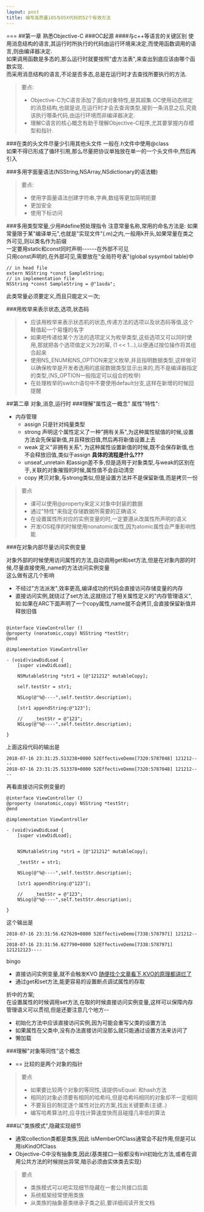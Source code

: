 ```yaml
---
layout: post
title: 编写高质量iOS与OSX代码的52个有效方法
---
```


===
##第一章 熟悉Objective-C
###OC起源
####与c++等语言的关键区别
使用消息结构的语言,其运行时所执行的代码由运行环境来决定,而使用函数调用的语言,则由编译器决定.  
如果调用函数是多态的,那么运行时就要按照"虚方法表",来查出到底应该由哪个函数实现.  
而采用消息结构的语言,不论是否多态,总是在运行时才去查找所要执行的方法.

>要点:
>
>* Objective-C为C语言添加了面向对象特性,是其超集.OC使用动态绑定的消息结构,也就是说,在运行时才会去查询类型,接到一条消息之后,究竟该执行哪条代码,由运行环境而非编译器决定.
>* 理解C语言的核心概念有助于理解Objective-C程序,尤其要掌握内存模型和指针.


###在类的头文件尽量少引用其他头文件
一般在.h文件中使用@class  
如果不得已形成了循环引用,那么尽量把协议单独放在单一的一个头文件中,然后再引入

###多用字面量语法(NSString,NSArray,NSdictionary的语法糖)

>要点:
>
>* 使用字面量语法创建字符串,字典,数组等更加简明扼要
>* 更加安全
>* 使用下标访问


###多用类型常量,少用#define预处理指令
注意常量名称,常用的命名方法是:  如果常量限于某"编译单元",也就是"实现文件"(.m)之内,一般用k开头,如果常量在类之外可见,则以类名作为前缀  
一定要用static和const同时声明------在外部不可见  
只用const声明的,在外部可见,需要放在"全局符号表"(global sysymbol table)中

```
// in head file
extern NSString *const SampleString;
// in implementation file
NSString *const SampleString = @"1asda";
```
此类常量必须要定义,而且只能定义一次;  

###用枚举来表示状态,选项,状态码
> * 应该用枚举来表示状态机的状态,传递方法的选项以及状态码等值,这个鞋值起一个易懂的名字
> * 如果吧传递给某个方法的选项定义为枚举类型,这些选项又可以同时使用,那就把各个选项值定义为2的幂, (1 << 1...),以便通过按位操作将其组合起来
> * 使用NS_ENUM和NS_OPTION来定义枚举,并且指明数据类型,这样做可以确保枚举是开发者选用的底层数据类型显示出来的,而不是编译器指定的类型,(NS_OPTION一般指定可以组合的枚举)
> * 在处理枚举的switch语句中不要使用default分支,这样在新增的时候回提醒


##第二章 对象,消息,运行时
###理解"属性这一概念"
属性"特性":  

* 内存管理
	* assign 只是针对纯量类型
	* strong 声明这个属性定义了一种"拥有关系",为这种属性赋值的时候,设置方法会先保留新值,并且释放旧值,然后再将新值设置上去
	* weak 定义"非拥有关系", 为这种属性设置新值的时候,既不会保存新值,也不会释放旧值,类似于assign  **具体的流程是什么???**
	* unseaf_unretain 和assign差不多,但是适用于对象类型,与weak的区别在于,关联的对象摧毁的时候,属性值不会自动清空
	* copy 拷贝对象,与strong类似,但是设置方法并不是保留新值,而是拷贝一份

>要点
>
>* 课可以使用@property来定义对象中封装的数据
>* 通过"特性"来指定存储数据所需要的正确语义
>* 在设置属性所对应的实例变量的时,一定要遵从改属性所声明的语义
>* 开发iOS程序的时候使用nonatomic属性,因为atomic属性会严重影响性能


###在对象内部尽量访问实例变量

对象外部的时候使用访问属性的方法,自动调用get和set方法,但是在对象内部的时候,尽量直接使用_name的方法访问实例变量  
这么做有这几个影响

* 不经过"方法派发",效率更高,编译成功的代码会直接访问存储变量的内存
* 直接访问实例,就绕过了set方法,这就绕过了相关属性定义的"内存管理语义",如:如果在ARC下面声明了一个copy属性,name就不会拷贝,会直接保留新值并释放旧值

```

@interface ViewController ()
@property (nonatomic,copy) NSString *testStr;
@end

@implementation ViewController

- (void)viewDidLoad {
    [super viewDidLoad];

    NSMutableString *str1 = [@"121212" mutableCopy];
    
    self.testStr = str1;
    
    NSLog(@"%@----",self.testStr.description);
    
    [str1 appendString:@"123"];
    
    //    _testStr = @"123";
    NSLog(@"%@----",self.testStr.description);

}

```
上面这段代码的输出是  

```
2018-07-16 23:31:25.513238+0800 52EffectiveDemo[7320:5787048] 121212----
2018-07-16 23:31:25.513378+0800 52EffectiveDemo[7320:5787048] 121212----

```
再看直接访问实例变量的

```
@interface ViewController ()
@property (nonatomic,copy) NSString *testStr;
@end

@implementation ViewController

- (void)viewDidLoad {
    [super viewDidLoad];

    
    NSMutableString *str1 = [@"121212" mutableCopy];
    
    _testStr = str1;
    
    NSLog(@"%@----",self.testStr.description);
    
    [str1 appendString:@"123"];
    
    //    _testStr = @"123";
    NSLog(@"%@----",self.testStr.description);

}
```
这个输出是

```
2018-07-16 23:31:56.627620+0800 52EffectiveDemo[7338:5787971] 121212----
2018-07-16 23:31:56.627790+0800 52EffectiveDemo[7338:5787971] 121212123----

```

bingo  

* 直接访问实例变量,就不会触发KVO [随便找个文章看下,KVO的原理都讲烂了](https://www.jianshu.com/p/e59bb8f59302)
* 通过get和set方法,能更容易的设置断点调试属性的存取


折中的方案;  
在设置属性的时候调用set方法,在取的时候直接访问实例变量,这样可以保障内存管理语义可以贯彻,但是还要注意几个地方--

* 初始化方法中应该直接访问实例,因为可能会重写父类的设置方法
* 如果属性在父类中,没有办法直接访问没那么就只能通过设置方法来访问了
* 懒加载

###理解"对象等同性"这个概念

* == 比较的是两个对象的指针

> 要点
> 
> * 如果要比较两个对象的等同性,请提供isEqual: 和hash方法
> * 相同的对象必须要有相同的哈希吗,但是哈希吗相同的对象却不一定相同
> * 不要盲目的制定逐个属性对比的方案,找出关键要素(主键..)
> * 编写哈希算法时,应寻找计算速度快而且碰撞几率低的算法

###以"类族模式",隐藏实现细节

* 通常collection类都是类族,因此 isMemberOfClass通常会不起作用,但是可以用isKindOfClass
* Objective-C中没有抽象类,因此(基类接口一般都没有init初始化方法,或者在调用公共方法的时候抛出异常,暗示必须由实体类去实现)

> 要点
> 
> * 类族模式可以吧实现细节隐藏在一套公共接口后面
> * 系统框架经常使用类族
> * 从类族的抽象基类继承子类之前,要详细阅读开发文档
> 


